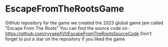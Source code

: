 # EscapeFromTheRootsGame
GitHub repository for the game we created the 2023 global game jam called "Escape From The Roots"
You can find the source code on : https://github.com/ryyseeXVI/EscapeFromTheRootsSourceCode
Don't forget to put a star on the repository if you liked the game 
